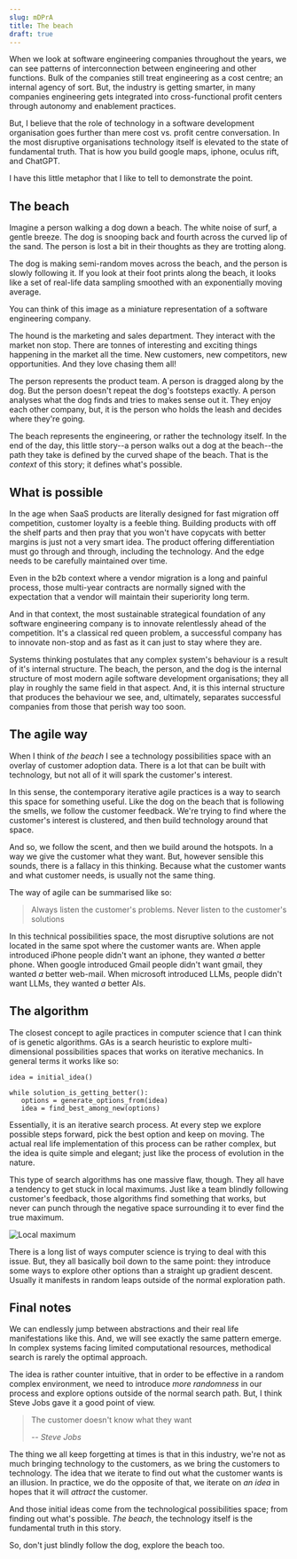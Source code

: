 ```yaml
---
slug: mDPrA
title: The beach
draft: true
---
```


When we look at software engineering companies throughout the years, we can see
patterns of interconnection between engineering and other functions. Bulk of the
companies still treat engineering as a cost centre; an internal agency of sort.
But, the industry is getting smarter, in many companies engineering gets
integrated into cross-functional profit centers through autonomy and enablement
practices.

But, I believe that the role of technology in a software development
organisation goes further than mere cost vs. profit centre conversation. In the
most disruptive organisations technology itself is elevated to the state of
fundamental truth. That is how you build google maps, iphone, oculus rift, and
ChatGPT.

I have this little metaphor that I like to tell to demonstrate the point.

## The beach

Imagine a person walking a dog down a beach. The white noise of surf, a gentle
breeze. The dog is snooping back and fourth across the curved lip of the sand.
The person is lost a bit in their thoughts as they are trotting along.

The dog is making semi-random moves across the beach, and the person is slowly
following it. If you look at their foot prints along the beach, it looks like a
set of real-life data sampling smoothed with an exponentially moving average.

You can think of this image as a miniature representation of a software
engineering company.

The hound is the marketing and sales department. They interact with the market
non stop. There are tonnes of interesting and exciting things happening in the
market all the time. New customers, new competitors, new opportunities. And they
love chasing them all!

The person represents the product team. A person is dragged along by the dog.
But the person doesn't repeat the dog's footsteps exactly. A person analyses
what the dog finds and tries to makes sense out it. They enjoy each other
company, but, it is the person who holds the leash and decides where they're
going.

The beach represents the engineering, or rather the technology itself. In the
end of the day, this little story--a person walks out a dog at the beach--the
path they take is defined by the curved shape of the beach. That is the
_context_ of this story; it defines what's possible.

## What is possible

In the age when SaaS products are literally designed for fast migration off
competition, customer loyalty is a feeble thing. Building products with off the
shelf parts and then pray that you won't have copycats with better margins is
just not a very smart idea. The product offering differentiation must go through
and through, including the technology. And the edge needs to be carefully
maintained over time.

Even in the b2b context where a vendor migration is a long and painful process,
those multi-year contracts are normally signed with the expectation that a
vendor will maintain their superiority long term.

And in that context, the most sustainable strategical foundation of any software
engineering company is to innovate relentlessly ahead of the competition. It's a
classical red queen problem, a successful company has to innovate non-stop and
as fast as it can just to stay where they are.

Systems thinking postulates that any complex system's behaviour is a result of
it's internal structure. The beach, the person, and the dog is the internal
structure of most modern agile software development organisations; they all play
in roughly the same field in that aspect. And, it is this internal structure
that produces the behaviour we see, and, ultimately, separates successful
companies from those that perish way too soon.

## The agile way

When I think of _the beach_ I see a technology possibilities space with an
overlay of customer adoption data. There is a lot that can be built with
technology, but not all of it will spark the customer's interest.

In this sense, the contemporary iterative agile practices is a way to search
this space for something useful. Like the dog on the beach that is following the
smells, we follow the customer feedback. We're trying to find where the
customer's interest is clustered, and then build technology around that space.

And so, we follow the scent, and then we build around the hotspots. In a way we
give the customer what they want. But, however sensible this sounds, there is a
fallacy in this thinking. Because what the customer wants and what customer
needs, is usually not the same thing.

The way of agile can be summarised like so:

> Always listen the customer's problems. Never listen to the customer's
> solutions

In this technical possibilities space, the most disruptive solutions are not
located in the same spot where the customer wants are. When apple introduced
iPhone people didn't want an iphone, they wanted _a_ better phone. When google
introduced Gmail people didn't want gmail, they wanted _a_ better web-mail. When
microsoft introduced LLMs, people didn't want LLMs, they wanted _a_ better AIs.

## The algorithm

The closest concept to agile practices in computer science that I can think of
is genetic algorithms. GAs is a search heuristic to explore multi-dimensional
possibilities spaces that works on iterative mechanics. In general terms it
works like so:

```
idea = initial_idea()

while solution_is_getting_better():
   options = generate_options_from(idea)
   idea = find_best_among_new(options)
```

Essentially, it is an iterative search process. At every step we explore
possible steps forward, pick the best option and keep on moving. The actual real
life implementation of this process can be rather complex, but the idea is quite
simple and elegant; just like the process of evolution in the nature.

This type of search algorithms has one massive flaw, though. They all have a
tendency to get stuck in local maximums. Just like a team blindly following
customer's feedback, those algorithms find something that works, but never can
punch through the negative space surrounding it to ever find the true maximum.

![Local maximum](./images/local-maximum.png)

There is a long list of ways computer science is trying to deal with this issue.
But, they all basically boil down to the same point: they introduce some ways to
explore other options than a straight up gradient descent. Usually it manifests
in random leaps outside of the normal exploration path.

## Final notes

We can endlessly jump between abstractions and their real life manifestations
like this. And, we will see exactly the same pattern emerge. In complex systems
facing limited computational resources, methodical search is rarely the optimal
approach.

The idea is rather counter intuitive, that in order to be effective in a random
complex environment, we need to introduce _more randomness_ in our process and
explore options outside of the normal search path. But, I think Steve Jobs gave
it a good point of view.

> The customer doesn't know what they want
>
> <cite>-- Steve Jobs</cite>

The thing we all keep forgetting at times is that in this industry, we're not as
much bringing technology to the customers, as we bring the customers to
technology. The idea that we iterate to find out what the customer wants is an
illusion. In practice, we do the opposite of that, we iterate on _an idea_ in
hopes that it will _attract_ the customer.

And those initial ideas come from the technological possibilities space; from
finding out what's possible. _The beach_, the technology itself is the
fundamental truth in this story.

So, don't just blindly follow the dog, explore the beach too.
